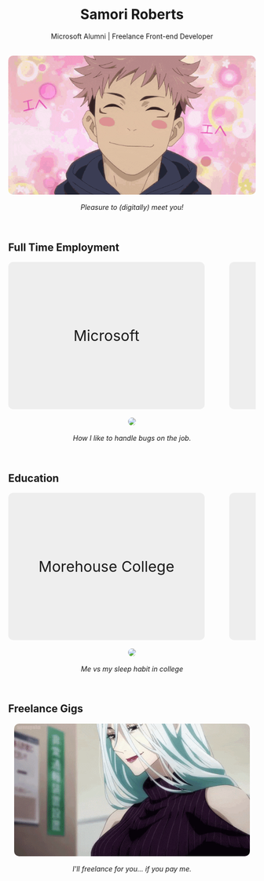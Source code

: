 <div align='center'>
  <h1>Samori Roberts</h1>
  <p>Microsoft Alumni | Freelance Front-end Developer</p>
</div> 

<br/>

<div align='center'>
  <img style='border-radius: 10px;' src="res/welcome.gif" />
  <p><em>Pleasure to (digitally) meet you!</em></p>
</div>

<br/>

<h2>Full Time Employment</h2>

<div style='width: 100%; text-align: center; overflow: hidden;'>
  <div style='display: flex; overflow-x: auto; scroll-snap-type: x mandatory; scroll-behavior: smooth; -webkit-overflow-scrolling: touch;'>
    <div style='scroll-snap-align: start; flex-shrink: 0; width: 400px; height: 300px; margin-right: 50px; border-radius: 10px; background: #eee; transform-origin: center center; transform: scale(1); transition: transform 0.5s; position: relative; display: flex; justify-content: center; align-items: center; font-size: 30px;'>
    Microsoft
    </div>
    <div style='scroll-snap-align: start; flex-shrink: 0; width: 400px; height: 300px; margin-right: 50px; border-radius: 10px; background: #eee; transform-origin: center center; transform: scale(1); transition: transform 0.5s; position: relative; display: flex; justify-content: center; align-items: center; font-size: 30px;'>
    Codex DF
    </div>
  </div>
</div>

<br/>

<div align='center'>
  <img style='border-radius: 10px;' src="res/mahito_beatdown.gif" />
  <p><em>How I like to handle bugs on the job.</em></p>
</div>

<br/>

<h2>Education</h2>

<div style='width: 100%; text-align: center; overflow: hidden;'>
  <div style='display: flex; overflow-x: auto; scroll-snap-type: x mandatory; scroll-behavior: smooth; -webkit-overflow-scrolling: touch;'>
    <div style='scroll-snap-align: start; flex-shrink: 0; width: 400px; height: 300px; margin-right: 50px; border-radius: 10px; background: #eee; transform-origin: center center; transform: scale(1); transition: transform 0.5s; position: relative; display: flex; justify-content: center; align-items: center; font-size: 30px;'>
    Morehouse College
    </div>
    <div style='scroll-snap-align: start; flex-shrink: 0; width: 400px; height: 300px; margin-right: 50px; border-radius: 10px; background: #eee; transform-origin: center center; transform: scale(1); transition: transform 0.5s; position: relative; display: flex; justify-content: center; align-items: center; font-size: 30px;'>
    Stanford University
    </div>
  </div>
</div>

<br/>

<div align='center'>
  <img style='border-radius: 10px;' src="res/gojo_juke.gif" />
  <p><em>Me vs my sleep habit in college</em></p>
</div>

<br/>

<h2>Freelance Gigs</h2>

<div align='center'>
  <img style='border-radius: 10px;' src="res/jjk_money.webp" />
  <p><em>I'll freelance for you... if you pay me.</em></p>
</div>

